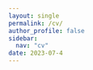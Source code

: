 ```yaml
---
layout: single
permalink: /cv/
author_profile: false
sidebar:
  nav: "cv"
date: 2023-07-4
---
```




